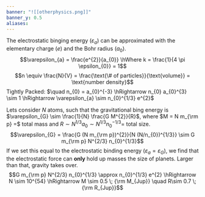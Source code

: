 ```yaml
---
banner: "![[otherphysics.png]]"
banner_y: 0.5
aliases:
---
```


The electrostatic binging energy ($\varepsilon_{a}$) can be approximated with the elementary charge ($e$) and the Bohr radius ($a_{0}$).
$$\varepsilon_{a} = \frac{e^{2}}{a_{0}} \hWhere k = \frac{1}{4 \pi \epsilon_{0}} = 1$$
$$n \equiv \frac{N}{V} = \frac{\text{\# of particles}}{\text{volume}} = \text{number density}$$
Tightly Packed: $\quad n_{0} = a_{0}^{-3} \hRightarrow n_{0} a_{0}^{3} \sim 1 \hRightarrow \varepsilon_{a} \sim n_{0}^{1/3} e^{2}$

Lets consider $N$ atoms, such that the gravitational bing energy is $\varepsilon_{G} \sim \frac{1}{N} \frac{G M^{2}}{R}$, where $M = N m_{\rm p} =$ total mass and $R \sim N^{1/3} a_{0} \sim N^{1/3} n_{0}^{-1/3} =$ total size.
$$\varepsilon_{G} = \frac{G (N m_{\rm p})^{2}}{N (N/n_{0})^{1/3}} \sim G m_{\rm p} N^{2/3} n_{0}^{1/3}$$
If we set this equal to the electrostatic binding energy ($\varepsilon_{a} = \varepsilon_{G}$), we find that the electrostatic force can **only** hold up masses the size of planets. Larger than that, gravity takes over.
$$G m_{\rm p} N^{2/3} n_{0}^{1/3} \approx n_{0}^{1/3} e^{2} \hRightarrow N \sim 10^{54} \hRightarrow M \sim 0.5 \; {\rm M_{Jup}} \quad R\sim 0.7 \; {\rm R_{Jup}}$$
